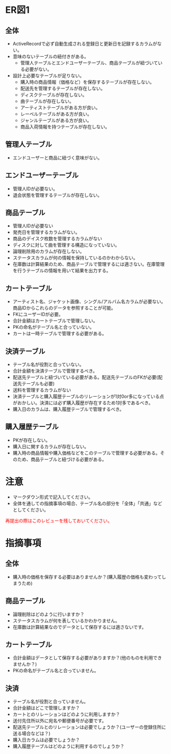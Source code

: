 # ER図1
## 全体

- ActiveRecordで必ず自動生成される登録日と更新日を記録するカラムがない。
- 意味のないテーブルの紐付きがある。
  - 管理人テーブルとエンドユーザーテーブル、商品テーブルが紐づいている必要がない。
- 設計上必要なテーブルが足りない。
  - 購入時の商品情報（価格など）を保存するテーブルが存在しない。
  - 配送先を管理するテーブルが存在しない。
  - ディスクテーブルが存在しない。
  - 曲テーブルが存在しない。
  - アーティストテーブルがある方が良い。
  - レーベルテーブルがある方が良い。
  - ジャンルテーブルがある方が良い。
  - 商品入荷情報を持つテーブルが存在しない。
## 管理人テーブル
  - エンドユーザーと商品に紐づく意味がない。
## エンドユーザーテーブル
  - 管理人IDが必要ない。
  - 退会状態を管理するテーブルが存在しない。
## 商品テーブル
  - 管理人IDが必要ない
  - 発売日を管理するカラムがない。
  - 商品のデイスク枚数を管理するカラムがない
  - ディスクに対して曲を管理する構造になっていない。
  - 論理削除用のカラムが存在しない。
  - ステータスカラムが何の情報を保持しているのかわからない。
  - 在庫数は計算結果のため、商品テーブルで管理するには適さない。在庫管理を行うテーブルの情報を用いて結果を出力する。
## カートテーブル
  - アーティスト名、ジャケット画像、シングル/アルバム名カラムが必要ない。商品IDからこれらのデータを参照することが可能。
  - FKにユーザーIDが必要。
  - 合計金額はカートテーブルで管理しない。
  - PKの命名がテーブル名と合っていない。
  - カートは一時テーブルで管理する必要がある。
## 決済テーブル
  - テーブル名が役割と合っていない。
  - 合計金額を決済テーブルで管理するべき。
  - 配送先テーブルと紐づいている必要がある。配送先テーブルのFKが必要(配送先テーブルも必要)
  - 送料を管理するカラムがない
  - 決済テーブルと購入履歴テーブルのリレーションが1対0or多になっている点がおかしい。決済には必ず購入履歴が存在するため1対多であるべき。
  - 購入日のカラムは、購入履歴テーブルで管理するべき。
## 購入履歴テーブル
  - PKが存在しない。
  - 購入日に関するカラムが存在しない。
  - 購入時の商品情報や購入価格などをこのテーブルで管理する必要がある。そのため、商品テーブルと紐づける必要がある。
  

# 注意
* マークダウン形式で記入してください。
* 全体を通しての指摘事項の場合、テーブル名の部分を「全体」「共通」などとしてください。

<font color="Red">再提出の際はこのレビューを残しておいてください。</font>
# 指摘事項
## 全体
- 購入時の価格を保存する必要はありませんか？(購入履歴の価格も変わってしまうため)
## 商品テーブル
- 論理削除はどのように行いますか？
- ステータスカラムが何を表しているかわかりません。
- 在庫数は計算結果なのでデータとして保存するには適さないです。
## カートテーブル
- 合計金額はデータとして保存する必要がありますか？(他のものを利用できませんか？)
- PKの命名がテーブル名と合っていません。
## 決済
- テーブル名が役割と合っていません。
- 合計金額はどこで管理しますか？
- カートとのリレーションはどのように利用しますか？
- 送付先住所以外に宛名や郵便番号が必要です。
- 配送先テーブルとのリレーションは必要でしょうか？(ユーザーの登録住所に送る場合などは？)
- 購入日カラムは必要でしょうか？
- 購入履歴テーブルはどのように利用するのでしょうか？

